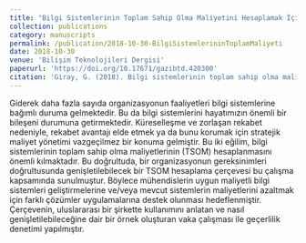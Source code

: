 ```yaml
---
title: "Bilgi Sistemlerinin Toplam Sahip Olma Maliyetini Hesaplamak İçin Bir Çerçeve"
collection: publications
category: manuscripts
permalink: /publication/2018-10-30-BilgiSistemlerininToplamMaliyeti
date: 2018-10-30
venue: 'Bilişim Teknolojileri Dergisi'
paperurl: 'https://doi.org/10.17671/gazibtd.420300'
citation: 'Giray, G. (2018). Bilgi sistemlerinin toplam sahip olma maliyetini hesaplamak için bir çerçeve. <i>Bilişim Teknolojileri Dergisi</i>, 11(4), 383-397.'
---
```


Giderek daha fazla sayıda organizasyonun faaliyetleri bilgi sistemlerine bağımlı duruma gelmektedir. Bu da bilgi sistemlerini hayatımızın önemli bir bileşeni durumuna getirmektedir. Küreselleşme ve zorlaşan rekabet nedeniyle, rekabet avantajı elde etmek ya da bunu korumak için stratejik maliyet yönetimi vazgeçilmez bir konuma gelmiştir. Bu iki eğilim, bilgi sistemlerinin toplam sahip olma maliyetlerinin (TSOM) hesaplanmasını önemli kılmaktadır. Bu doğrultuda, bir
organizasyonun gereksinimleri doğrultusunda genişletilebilecek bir TSOM hesaplama çerçevesi bu çalışma kapsamında sunulmuştur. Böylece mühendislerin uygun maliyetli bilgi sistemleri geliştirmelerine ve/veya mevcut sistemlerin maliyetlerini azaltmak için farklı çözümler uygulamalarına destek olunması hedeflenmiştir. Çerçevenin, uluslararası bir şirkette kullanımını anlatan ve nasıl genişletilebileceğine dair bir örnek oluşturan vaka çalışması ile geçerlilik denetimi yapılmıştır.